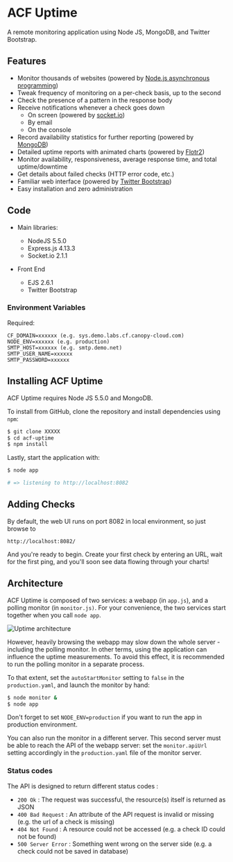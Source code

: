 ACF Uptime
======

A remote monitoring application using Node JS, MongoDB, and Twitter Bootstrap.

Features
--------

* Monitor thousands of websites (powered by [Node.js asynchronous programming](http://redotheweb.com/2012/01/23/nodejs-for-php-programmers-1-event-driven-programming-and-pasta.html))
* Tweak frequency of monitoring on a per-check basis, up to the second
* Check the presence of a pattern in the response body
* Receive notifications whenever a check goes down
  * On screen (powered by [socket.io](http://socket.io/))
  * By email
  * On the console
* Record availability statistics for further reporting (powered by [MongoDB](http://www.mongodb.org/))
* Detailed uptime reports with animated charts (powered by [Flotr2](http://www.humblesoftware.com/flotr2/))
* Monitor availability, responsiveness, average response time, and total uptime/downtime
* Get details about failed checks (HTTP error code, etc.)
* Familiar web interface (powered by [Twitter Bootstrap](http://twitter.github.com/bootstrap/index.html))
* Easy installation and zero administration

## Code

* Main libraries:
	* NodeJS 5.5.0
	* Express.js 4.13.3
	* Socket.io 2.1.1

* Front End
	* EJS 2.6.1
	* Twitter Bootstrap

### Environment Variables

Required:

```
CF_DOMAIN=xxxxxx (e.g. sys.demo.labs.cf.canopy-cloud.com)
NODE_ENV=xxxxxx (e.g. production)
SMTP_HOST=xxxxxx (e.g. smtp.demo.net)
SMTP_USER_NAME=xxxxxx
SMTP_PASSWORD=xxxxxx
```

Installing ACF Uptime
-----------------

ACF Uptime requires Node JS 5.5.0 and MongoDB.

To install from GitHub, clone the repository and install dependencies using `npm`:

```sh
$ git clone XXXXX
$ cd acf-uptime
$ npm install
```

Lastly, start the application with:

```sh
$ node app

# => listening to http://localhost:8082
```

Adding Checks
-------------

By default, the web UI runs on port 8082 in local environment, so just browse to 

    http://localhost:8082/

And you're ready to begin. Create your first check by entering an URL, wait for the first ping, and you'll soon see data flowing through your charts!

Architecture
------------

ACF Uptime is composed of two services: a webapp (in `app.js`), and a polling monitor (in `monitor.js)`. For your convenience, the two services start together when you call `node app`.

<img src="https://raw.github.com/fzaninotto/uptime/downloads/architecture.png" title="Uptime architecture" />

However, heavily browsing the webapp may slow down the whole server - including the polling monitor. In other terms, using the application can influence the uptime measurements. To avoid this effect, it is recommended to run the polling monitor in a separate process.

To that extent, set the `autoStartMonitor` setting to `false` in the `production.yaml`, and launch the monitor by hand:

```sh
$ node monitor &
$ node app
```

Don't forget to set `NODE_ENV=production` if you want to run the app in production environment.

You can also run the monitor in a different server. This second server must be able to reach the API of the webapp server: set the `monitor.apiUrl` setting accordingly in the `production.yaml` file of the monitor server.

### Status codes

The API is designed to return different status codes :

* `200 Ok` : The request was successful, the resource(s) itself is returned as JSON
* `400 Bad Request` : An attribute of the API request is invalid or missing (e.g. the url of a check is missing)
* `404 Not Found` : A resource could not be accessed (e.g. a check ID could not be found)
* `500 Server Error` : Something went wrong on the server side (e.g. a check could not be saved in database)

